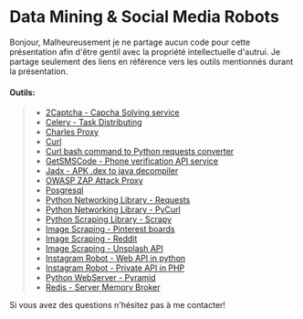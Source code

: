Data Mining & Social Media Robots
===================
Bonjour,
Malheureusement je ne partage aucun code pour cette présentation afin d'être gentil avec la propriété intellectuelle d'autrui. Je partage seulement des liens en référence vers les outils mentionnés durant la présentation.

#### Outils:
> - [2Captcha - Capcha Solving service](https://2captcha.com/)
> - [Celery - Task Distributing ](http://www.celeryproject.org/)
> - [Charles Proxy ](https://www.charlesproxy.com/) 
> - [Curl](https://curl.haxx.se/)
> - [Curl bash command to Python requests converter](https://curl.trillworks.com/)
> - [GetSMSCode - Phone verification API service](https://www.getsmscode.com/)
> - [Jadx - APK .dex to java decompiler](https://github.com/skylot/jadx)
> - [OWASP ZAP Attack Proxy](https://www.owasp.org/index.php/OWASP_Zed_Attack_Proxy_Project) 
> - [Posgresql](https://www.postgresql.org/) 
> - [Python Networking Library - Requests](http://docs.python-requests.org/en/master/)
> - [Python Networking Library - PyCurl](http://pycurl.io/)
> - [Python Scraping Library - Scrapy](https://scrapy.org/)
> - [Image Scraping - Pinterest boards](https://github.com/darudestorm12/reddit-image-download)
> - [Image Scraping - Reddit](https://github.com/darudestorm12/reddit-image-download)
> - [Image Scraping - Unsplash API](https://unsplash.com/developers)
> - [Instagram Robot - Web API in python ](https://github.com/instabot-py/instabot.py)
> - [Instagram Robot - Private API in PHP ](https://github.com/mgp25/Instagram-API)
> - [Python WebServer - Pyramid](https://trypyramid.com/)
> - [Redis - Server Memory Broker](https://redis.io/)

Si vous avez des questions n'hésitez pas à me contacter!
